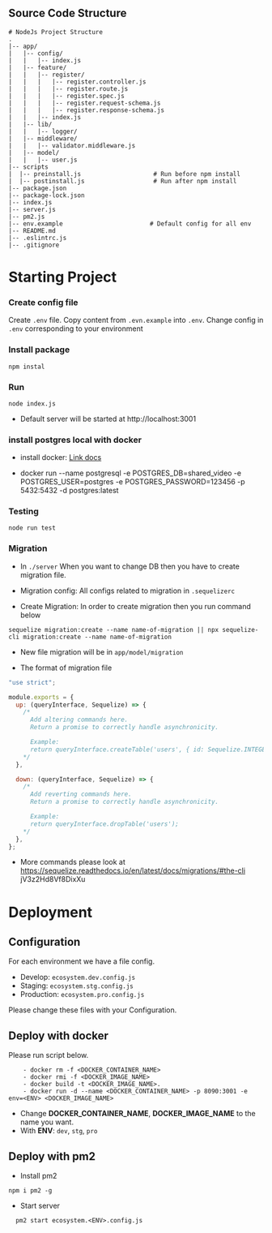 ## Source Code Structure

```
# NodeJs Project Structure
.
|-- app/
|   |-- config/
|   |   |-- index.js
|   |-- feature/
|   |   |-- register/
|   |   |   |-- register.controller.js
|   |   |   |-- register.route.js
|   |   |   |-- register.spec.js
|   |   |   |-- register.request-schema.js
|   |   |   |-- register.response-schema.js
|   |   |-- index.js
|   |-- lib/
|   |   |-- logger/
|   |-- middleware/
|   |   |-- validator.middleware.js
|   |-- model/
|   |   |-- user.js
|-- scripts
|  |-- preinstall.js                    # Run before npm install
|  |-- postinstall.js                   # Run after npm install
|-- package.json
|-- package-lock.json
|-- index.js
|-- server.js
|-- pm2.js
|-- env.example                        # Default config for all env
|-- README.md
|-- .eslintrc.js
|-- .gitignore
```

# Starting Project

### Create config file

Create `.env` file. Copy content from `.evn.example` into `.env`. Change config in `.env` corresponding to your environment

### Install package

```
npm instal
```

### Run

```
node index.js
```

- Default server will be started at http://localhost:3001

### install postgres local with docker

- install docker: <a href="https://docs.docker.com/engine/install/">Link docs</a>

- docker run --name postgresql -e POSTGRES_DB=shared_video -e POSTGRES_USER=postgres -e POSTGRES_PASSWORD=123456 -p 5432:5432 -d postgres:latest

### Testing

```
node run test
```

### Migration

- In `./server` When you want to change DB then you have to create migration file.

- Migration config: All configs related to migration in `.sequelizerc`

- Create Migration: In order to create migration then you run command below

```
sequelize migration:create --name name-of-migration || npx sequelize-cli migration:create --name name-of-migration
```

- New file migration will be in `app/model/migration`

- The format of migration file

```javascript
"use strict";

module.exports = {
  up: (queryInterface, Sequelize) => {
    /*
      Add altering commands here.
      Return a promise to correctly handle asynchronicity.

      Example:
      return queryInterface.createTable('users', { id: Sequelize.INTEGER });
    */
  },

  down: (queryInterface, Sequelize) => {
    /*
      Add reverting commands here.
      Return a promise to correctly handle asynchronicity.

      Example:
      return queryInterface.dropTable('users');
    */
  },
};
```

- More commands please look at https://sequelize.readthedocs.io/en/latest/docs/migrations/#the-cli
  jV3z2Hd8Vf8DixXu

# Deployment

## Configuration

For each environment we have a file config.

- Develop: `ecosystem.dev.config.js`
- Staging: `ecosystem.stg.config.js`
- Production: `ecosystem.pro.config.js`

Please change these files with your Configuration.

## Deploy with docker

Please run script below.

```
    - docker rm -f <DOCKER_CONTAINER_NAME>
    - docker rmi -f <DOCKER_IMAGE_NAME>
    - docker build -t <DOCKER_IMAGE_NAME>.
    - docker run -d --name <DOCKER_CONTAINER_NAME> -p 8090:3001 -e env=<ENV> <DOCKER_IMAGE_NAME>
```

- Change **DOCKER_CONTAINER_NAME**, **DOCKER_IMAGE_NAME** to the name you want.
- With **ENV**: `dev`, `stg`, `pro`

## Deploy with pm2

- Install pm2

```
npm i pm2 -g
```

- Start server

```
  pm2 start ecosystem.<ENV>.config.js
```
